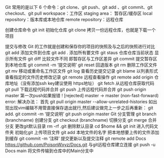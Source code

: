 Git 常用的是以下 6 个命令：git clone、git push、git add 、git commit、git checkout、git pull
	workspace：工作区
	staging area：
	暂存区/缓存区
	local repository：版本库或本地仓库
	remote repository：远程仓库

创建仓库命令
	git init	初始化仓库
	git clone 拷贝一份远程仓库，也就是下载一个项目
	
提交与修改
	Git 的工作就是创建和保存你的项目的快照及与之后的快照进行对比
	git add 添加文件到仓库 git add . 添加所有要文件
            git staus 仓库仓库当前状态 显示所有文件
	git diff 比较文件不同 即暂存区与工作区差异
	git commit 提交暂存区到本地仓库 git commit -m ‘提交说明’
	git reset 回退版本
	git rm 删除工作区文件
	git mv 移动或重命名工作区文件
	git log 查看历史提交记录
	git blame <file> 以列表形式查看指定的文件历史修改记录
	git remote 远程查看操作 git remote add origin 仓库地址（没有添加ssh key建议使用 https地址）
	git fetch 从远程仓库获取代码
	git pull 下载远程代码并合并
	git push 上传远程代码并合并
	git push origin master 
第一次push如果报错
	! [rejected]        master -> master (non-fast-forward)
	error:
解决办法：
首先 git pull origin master --allow-unrelated-histories
如出现出现vim编辑不用管直接保存退出就行,然后建议做完上一步之后再重新：
	git add.
	git commit -m ‘提交说明’
	git push origin master
Git 分支管理
	 git branch (branchname) 创建分支
	 git checkout (branchname) 切换分支
	 git merge 合并分支
更改git默认目录
	 rm -rf .git 删除默认目录
	 cd $home && git init 进入代码文件夹 初始化git 
上传项目文件
	 git add 本地文件的名字 把本地想要上传的文件添加到缓存
	 git commit -m ‘注释’ 提交更新以及提交注释
	 git remote add Docs https://github.com/PoisonWxyz/Docs.git 与git远程仓库建立连接
	 git push -u Docs main 将文件传输到仓库中的Main分支中
